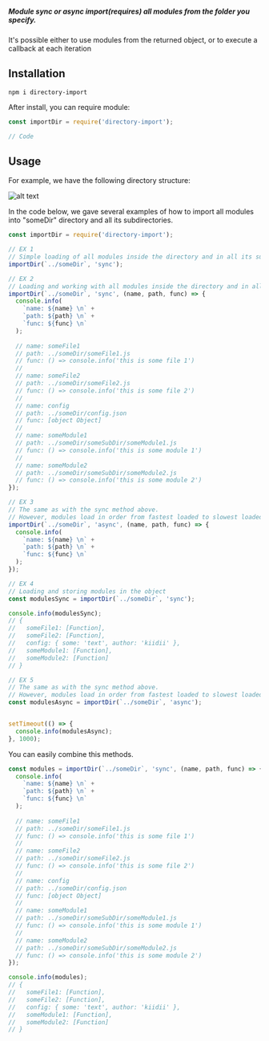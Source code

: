 ##### Module sync or async import(requires) all modules from the folder you specify.
It's possible either to use modules from the returned object, or to execute a callback at each iteration

## Installation
```
npm i directory-import
```
After install, you can require module:
```javascript
const importDir = require('directory-import');

// Code
```

## Usage
For example, we have the following directory structure:

![alt text](https://cdn.discordapp.com/attachments/413313254354583557/605707107592830976/unknown.png)

In the code below, we gave several examples of how to import all modules into "someDir" directory and all its subdirectories.
```javascript
const importDir = require('directory-import');

// EX 1
// Simple loading of all modules inside the directory and in all its subdirectories
importDir(`../someDir`, 'sync');

// EX 2
// Loading and working with all modules inside the directory and in all its subdirectories
importDir(`../someDir`, 'sync', (name, path, func) => {
  console.info(
    `name: ${name} \n` +
    `path: ${path} \n` +
    `func: ${func} \n`
  );
  
  // name: someFile1
  // path: ../someDir/someFile1.js
  // func: () => console.info('this is some file 1')
  //
  // name: someFile2
  // path: ../someDir/someFile2.js
  // func: () => console.info('this is some file 2')
  //
  // name: config
  // path: ../someDir/config.json
  // func: [object Object]
  //
  // name: someModule1
  // path: ../someDir/someSubDir/someModule1.js
  // func: () => console.info('this is some module 1')
  //
  // name: someModule2
  // path: ../someDir/someSubDir/someModule2.js
  // func: () => console.info('this is some module 2')
});

// EX 3
// The same as with the sync method above. 
// However, modules load in order from fastest loaded to slowest loaded
importDir(`../someDir`, 'async', (name, path, func) => {
  console.info(
    `name: ${name} \n` +
    `path: ${path} \n` +
    `func: ${func} \n`
  );
});

// EX 4
// Loading and storing modules in the object
const modulesSync = importDir(`../someDir`, 'sync');

console.info(modulesSync);
// { 
//   someFile1: [Function],
//   someFile2: [Function],
//   config: { some: 'text', author: 'kiidii' },
//   someModule1: [Function],
//   someModule2: [Function]
// }

// EX 5
// The same as with the sync method above. 
// However, modules load in order from fastest loaded to slowest loaded
const modulesAsync = importDir(`../someDir`, 'async');


setTimeout(() => {
  console.info(modulesAsync);
}, 1000);
```
You can easily combine this methods.
```javascript
const modules = importDir(`../someDir`, 'sync', (name, path, func) => {
  console.info(
    `name: ${name} \n` +
    `path: ${path} \n` +
    `func: ${func} \n`
  );
  
  // name: someFile1
  // path: ../someDir/someFile1.js
  // func: () => console.info('this is some file 1')
  //
  // name: someFile2
  // path: ../someDir/someFile2.js
  // func: () => console.info('this is some file 2')
  //
  // name: config
  // path: ../someDir/config.json
  // func: [object Object]
  //
  // name: someModule1
  // path: ../someDir/someSubDir/someModule1.js
  // func: () => console.info('this is some module 1')
  //
  // name: someModule2
  // path: ../someDir/someSubDir/someModule2.js
  // func: () => console.info('this is some module 2')
});

console.info(modules);
// { 
//   someFile1: [Function],
//   someFile2: [Function],
//   config: { some: 'text', author: 'kiidii' },
//   someModule1: [Function],
//   someModule2: [Function]
// }
```